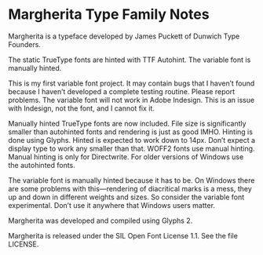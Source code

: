 # Margherita Type Family Notes

Margherita is a typeface developed by James Puckett of Dunwich Type Founders.

The static TrueType fonts are hinted with TTF Autohint. The variable font is manually hinted.

This is my first variable font project. It may contain bugs that I haven’t found because I haven’t developed a complete testing routine. Please report problems. The variable font will not work in Adobe Indesign. This is an issue with Indesign, not the font, and I cannot fix it.

Manually hinted TrueType fonts are now included. File size is significantly smaller than autohinted fonts and rendering is just as good IMHO. Hinting is done using Glyphs. Hinted is expected to work down to 14px. Don’t expect a display type to work any smaller than that. WOFF2 fonts use manual hinting. Manual hinting is only for Directwrite. For older versions of Windows use the autohinted fonts.

The variable font is manually hinted because it has to be. On Windows there are some problems with this—rendering of diacritical marks is a mess, they up and down in different weights and sizes.  So consider the variable font experimental. Don’t use it anywhere that Windows users matter.

Margherita was developed and compiled using Glyphs 2.

Margherita is released under the SIL Open Font License 1.1. See the file LICENSE.
